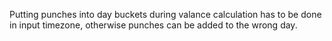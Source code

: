 Putting punches into day buckets during valance calculation has to be done in input timezone, otherwise punches can be added to the wrong day. 